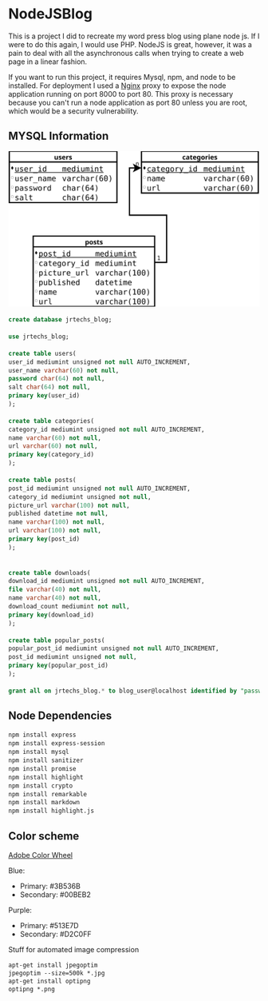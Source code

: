 # NodeJSBlog
This is a project I did to recreate my word press blog using plane node js. If I were to 
do this again, I would use PHP. NodeJS is great, however, it was a pain to deal 
with all the asynchronous calls when trying to create a web page in a linear fashion.

If you want to run this project, it requires Mysql, npm, and node to be installed. For 
deployment I used a [Nginx](https://www.digitalocean.com/community/tutorials/how-to-set-up-a-node-js-application-for-production-on-ubuntu-16-04) 
proxy to expose the node application running on port 8000 to port 80. This proxy is necessary
because you can't run a node application as port 80 unless you are root, which would be a 
security vulnerability. 


## MYSQL Information

![](blogSql.svg)

```SQL
create database jrtechs_blog;

use jrtechs_blog;

create table users(
user_id mediumint unsigned not null AUTO_INCREMENT,
user_name varchar(60) not null,
password char(64) not null,
salt char(64) not null,
primary key(user_id)
);

create table categories(
category_id mediumint unsigned not null AUTO_INCREMENT,
name varchar(60) not null,
url varchar(60) not null,
primary key(category_id)
);

create table posts(
post_id mediumint unsigned not null AUTO_INCREMENT,
category_id mediumint unsigned not null,
picture_url varchar(100) not null,
published datetime not null,
name varchar(100) not null,
url varchar(100) not null,
primary key(post_id)
);


create table downloads(
download_id mediumint unsigned not null AUTO_INCREMENT,
file varchar(40) not null,
name varchar(40) not null,
download_count mediumint not null,
primary key(download_id)
);

create table popular_posts(
popular_post_id mediumint unsigned not null AUTO_INCREMENT,
post_id mediumint unsigned not null,
primary key(popular_post_id)
);

grant all on jrtechs_blog.* to blog_user@localhost identified by "password";

```

## Node Dependencies
```bash
npm install express
npm install express-session
npm install mysql
npm install sanitizer
npm install promise
npm install highlight
npm install crypto
npm install remarkable
npm install markdown
npm install highlight.js
```


## Color scheme

[Adobe Color Wheel](https://color.adobe.com/create/color-wheel/?copy=true&base=2&rule=Custom&selected=3&name=Copy%20of%20Site&mode=rgb&rgbvalues=0.231,0.325499999999957,0.42,0,0.7450980392156863,0.6980392156862745,0.10196078431372549,0.36470588235294116,0.38823529411764707,0.8235294117647058,0.7529411764705882,1,0.3165071770335184,0.24148325358851674,0.49&swatchOrder=0,1,2,3,4)

Blue:
- Primary: #3B536B
- Secondary: #00BEB2

Purple:
- Primary: #513E7D
- Secondary: #D2C0FF

Stuff for automated image compression
```
apt-get install jpegoptim
jpegoptim --size=500k *.jpg
apt-get install optipng
optipng *.png

```